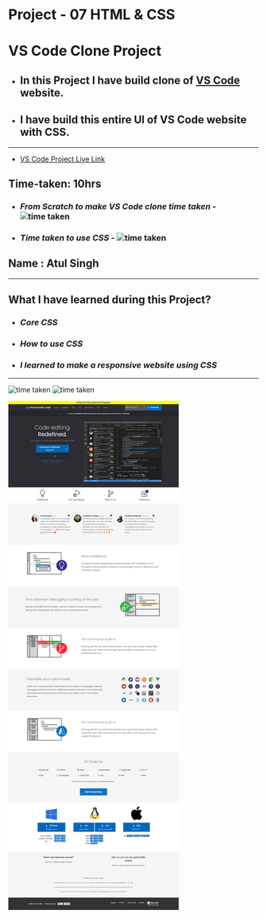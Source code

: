 # Project - 07 HTML & CSS

# VS Code Clone Project

- ## In this Project I have build clone of [VS Code](https://fsjs2-26th-nov-project-07-vs-code.netlify.app) website.

- ## I have build this entire UI of VS Code website with CSS.

---

- [VS Code Project Live Link](https://fsjs2-26th-nov-project-07-vs-code.netlify.app)

## Time-taken: 10hrs

- ### _From Scratch to make VS Code clone time taken_ - ![time taken](https://img.shields.io/badge/2-hrs-yellowgreen)

- ### _Time taken to use CSS_ - ![time taken](https://img.shields.io/badge/8-hrs-orange)

## Name : Atul Singh

---

## What I have learned during this Project?

- ### _Core CSS_

- ### _How to use CSS_

- ### _I learned to make a responsive website using CSS_

---

![time taken](https://img.shields.io/badge/Project-07-green) ![time taken](https://img.shields.io/badge/VSCode%20Clone-HTML%20%26%20CSS-orange)

![VS Code clone screenshot](Output.png)
